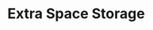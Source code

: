 ---
title: "Extra Space Storage"
url: /fort-oglethorpe/extra-space-storage/
shop: storage rental
---